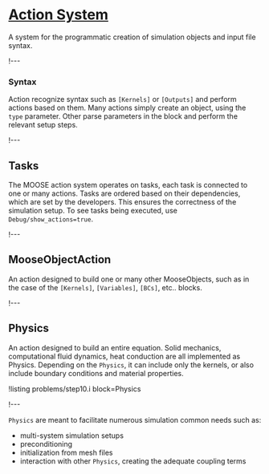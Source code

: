 # [Action System](source/actions/Action.md)

A system for the programmatic creation of simulation objects and input file syntax.

!---

### Syntax

Action recognize syntax such as `[Kernels]` or `[Outputs]` and perform actions based on them.
Many actions simply create an object, using the `type` parameter. Other parse parameters
in the block and perform the relevant setup steps.

!---

## Tasks

The MOOSE action system operates on tasks, each task is connected to one or many actions.
Tasks are ordered based on their dependencies, which are set by the developers. This ensures
the correctness of the simulation setup.
To see tasks being executed, use `Debug/show_actions=true`.

!---

## MooseObjectAction

An action designed to build one or many other MooseObjects, such as in the case of the
`[Kernels]`, `[Variables]`, `[BCs]`, etc.. blocks.

!---

## Physics

An action designed to build an entire equation. Solid mechanics, computational fluid dynamics, heat conduction
are all implemented as Physics. Depending on the `Physics`, it can include only the kernels, or also include
boundary conditions and material properties.

!listing problems/step10.i block=Physics

!---

`Physics` are meant to facilitate numerous simulation common needs such as:

- multi-system simulation setups
- preconditioning
- initialization from mesh files
- interaction with other `Physics`, creating the adequate coupling terms
